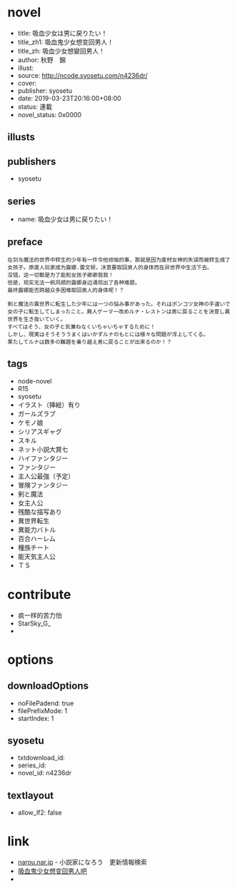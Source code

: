 # novel

- title: 吸血少女は男に戻りたい！
- title_zh1: 吸血鬼少女想变回男人！
- title_zh: 吸血少女想變回男人！
- author: 秋野　錦
- illust:
- source: http://ncode.syosetu.com/n4236dr/
- cover:
- publisher: syosetu
- date: 2019-03-23T20:16:00+08:00
- status: 連載
- novel_status: 0x0000

## illusts


## publishers

- syosetu

## series

- name: 吸血少女は男に戻りたい！

## preface


```
在剑与魔法的世界中转生的少年有一件令他烦恼的事，那就是因为废材女神的失误而被转生成了女孩子。原废人玩家成为露娜.雷文顿，决意要取回男人的身体而在异世界中生活下去。
没错，这一切都是为了能和女孩子卿卿我我！
但是，现实无法一帆风顺的露娜身边涌现出了各种难题。
最终露娜能否跨越众多困难取回男人的身体呢！？

剣と魔法の異世界に転生した少年には一つの悩み事があった。それはポンコツ女神の手違いで女の子に転生してしまったこと。廃人ゲーマー改めルナ・レストンは男に戻ることを決意し異世界を生き抜いていく。
すべてはそう、女の子と気兼ねなくいちゃいちゃするために！
しかし、現実はそうそううまくはいかずルナのもとには様々な問題が浮上してくる。
果たしてルナは数多の難題を乗り越え男に戻ることが出来るのか！？
```

## tags

- node-novel
- R15
- syosetu
- イラスト（挿絵）有り
- ガールズラブ
- ケモノ娘
- シリアスギャグ
- スキル
- ネット小説大賞七
- ハイファンタジー
- ファンタジー
- 主人公最強（予定）
- 冒険ファンタジー
- 剣と魔法
- 女主人公
- 残酷な描写あり
- 異世界転生
- 異能力バトル
- 百合ハーレム
- 種族チート
- 能天気主人公
- ＴＳ

# contribute

- 疯一样的苦力怕
- StarSky_G_
- 

# options

## downloadOptions

- noFilePadend: true
- filePrefixMode: 1
- startIndex: 1

## syosetu

- txtdownload_id:
- series_id:
- novel_id: n4236dr

## textlayout

- allow_lf2: false

# link

- [narou.nar.jp](https://narou.nar.jp/search.php?text=n4236dr&novel=all&genre=all&new_genre=all&length=0&down=0&up=100) - 小説家になろう　更新情報検索
- [吸血鬼少女想变回男人吧](https://tieba.baidu.com/f?kw=%E5%90%B8%E8%A1%80%E9%AC%BC%E5%B0%91%E5%A5%B3%E6%83%B3%E5%8F%98%E5%9B%9E%E7%94%B7%E4%BA%BA&ie=utf-8 "吸血鬼少女想变回男人")
- 
